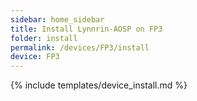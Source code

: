 ```yaml
---
sidebar: home_sidebar
title: Install Lynnrin-AOSP on FP3
folder: install
permalink: /devices/FP3/install
device: FP3
---
```

{% include templates/device_install.md %}
